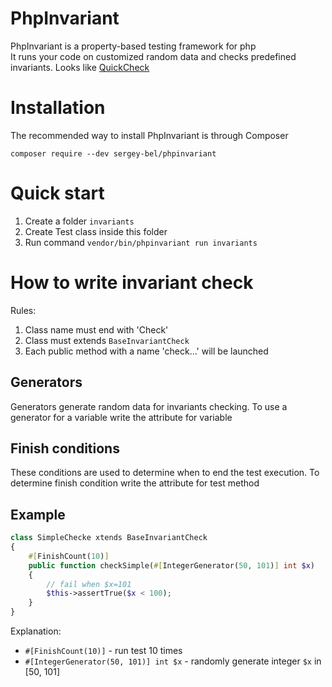 # PhpInvariant
PhpInvariant is a property-based testing framework for php  
It runs your code on customized random data and checks predefined invariants. Looks like [QuickCheck](https://hackage.haskell.org/package/QuickCheck) 


# Installation
The recommended way to install PhpInvariant is through Composer

`composer require --dev sergey-bel/phpinvariant`

# Quick start
1. Create a folder `invariants`
2. Create Test class inside this folder
3. Run command `vendor/bin/phpinvariant run invariants`

# How to write invariant check
Rules:  
1. Сlass name must end with 'Check'
1. Class must extends `BaseInvariantCheck`
1. Each public method with a name 'check...' will be launched

## Generators
Generators generate random data for invariants checking. To use a generator for a variable write the attribute for variable  

## Finish conditions
These conditions are used to determine when to end the test execution. To determine finish condition  write the attribute for test method

## Example

```php
class SimpleChecke xtends BaseInvariantCheck
{
    #[FinishCount(10)]
    public function checkSimple(#[IntegerGenerator(50, 101)] int $x)
    {
        // fail when $x=101
        $this->assertTrue($x < 100);
    }
}
```
Explanation:  
* `#[FinishCount(10)]` - run test 10 times
* `#[IntegerGenerator(50, 101)] int $x` - randomly generate integer `$x` in [50, 101]





